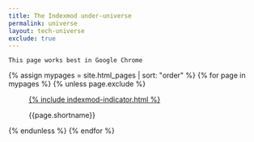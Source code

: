 ```yaml
---
title: The Indexmod under-universe
permalink: universe
layout: tech-universe
exclude: true
---
```


`This page works best in Google Chrome`

<wrap>

{% assign mypages = site.html_pages | sort: "order" %}
{% for page in mypages %}
{% unless page.exclude %}
<figure>
<a href="{{ page.permalink | absolute_url }}">{% include indexmod-indicator.html %}</a>
<figcaption>
<p class="shortname">{{page.shortname}}</p></figcaption>
</figure>
{% endunless %}
{% endfor %}
</wrap>
